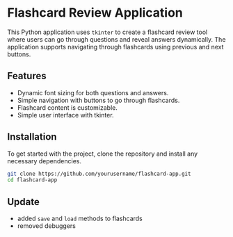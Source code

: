 # Flashcard Review Application

This Python application uses `tkinter` to create a flashcard review tool where users can go through questions and reveal answers dynamically. The application supports navigating through flashcards using previous and next buttons.

## Features

- Dynamic font sizing for both questions and answers.
- Simple navigation with buttons to go through flashcards.
- Flashcard content is customizable.
- Simple user interface with tkinter.

## Installation

To get started with the project, clone the repository and install any necessary dependencies.

```bash
git clone https://github.com/yourusername/flashcard-app.git
cd flashcard-app
```

## Update

- added `save` and  `load` methods to flashcards
- removed debuggers
